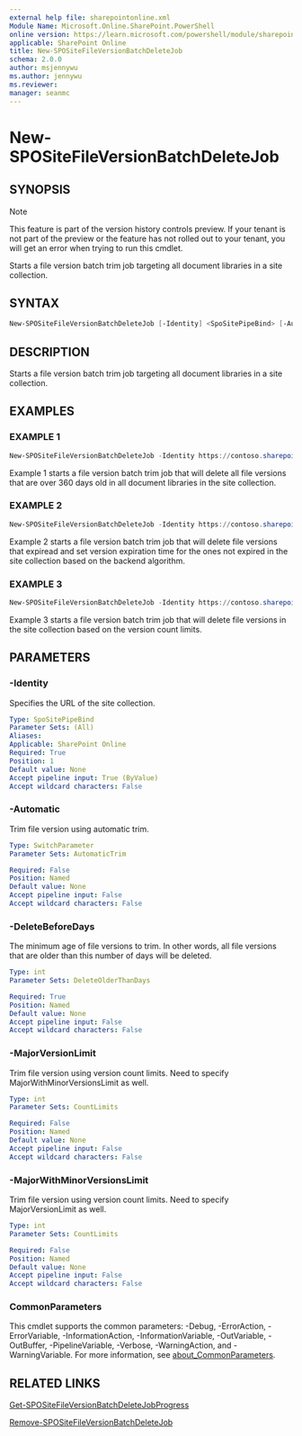 ```yaml
---
external help file: sharepointonline.xml
Module Name: Microsoft.Online.SharePoint.PowerShell
online version: https://learn.microsoft.com/powershell/module/sharepoint-online/new-spositefileversionbatchdeletejob
applicable: SharePoint Online
title: New-SPOSiteFileVersionBatchDeleteJob
schema: 2.0.0
author: msjennywu
ms.author: jennywu
ms.reviewer:
manager: seanmc
---
```


# New-SPOSiteFileVersionBatchDeleteJob

## SYNOPSIS

> [!NOTE]
> This feature is part of the version history controls preview. If your tenant is not part of the preview or the feature has not rolled out to your tenant, you will get an error when trying to run this cmdlet.

Starts a file version batch trim job targeting all document libraries in a site collection.

## SYNTAX

```powershell
New-SPOSiteFileVersionBatchDeleteJob [-Identity] <SpoSitePipeBind> [-Automatic] [-DeleteBeforeDays <Int32>] [-MajorVersionLimit <Int32>] [-MajorWithMinorVersionsLimit <Int32>] [<CommonParameters>]
```

## DESCRIPTION

Starts a file version batch trim job targeting all document libraries in a site collection.

## EXAMPLES

### EXAMPLE 1

```powershell
New-SPOSiteFileVersionBatchDeleteJob -Identity https://contoso.sharepoint.com/sites/site1 -DeleteBeforeDays 360
```

Example 1 starts a file version batch trim job that will delete all file versions that are over 360 days old in all document libraries in the site collection.

### EXAMPLE 2

```powershell
New-SPOSiteFileVersionBatchDeleteJob -Identity https://contoso.sharepoint.com/sites/site1 -Automatic
```

Example 2 starts a file version batch trim job that will delete file versions that expiread and set version expiration time for the ones not expired in the site collection based on the backend algorithm.

### EXAMPLE 3

```powershell
New-SPOSiteFileVersionBatchDeleteJob -Identity https://contoso.sharepoint.com/sites/site1 -MajorVersionLimit 30 -MajorWithMinorVersionsLimit 10
```

Example 3 starts a file version batch trim job that will delete file versions in the site collection based on the version count limits.

## PARAMETERS

### -Identity

Specifies the URL of the site collection.

```yaml
Type: SpoSitePipeBind
Parameter Sets: (All)
Aliases:
Applicable: SharePoint Online
Required: True
Position: 1
Default value: None
Accept pipeline input: True (ByValue)
Accept wildcard characters: False
```

### -Automatic
Trim file version using automatic trim.

```yaml
Type: SwitchParameter
Parameter Sets: AutomaticTrim

Required: False
Position: Named
Default value: None
Accept pipeline input: False
Accept wildcard characters: False
```

### -DeleteBeforeDays
The minimum age of file versions to trim. In other words, all file versions that are older than this number of days will be deleted.

```yaml
Type: int
Parameter Sets: DeleteOlderThanDays

Required: True
Position: Named
Default value: None
Accept pipeline input: False
Accept wildcard characters: False
```

### -MajorVersionLimit
Trim file version using version count limits. Need to specify MajorWithMinorVersionsLimit as well.

```yaml
Type: int
Parameter Sets: CountLimits

Required: False
Position: Named
Default value: None
Accept pipeline input: False
Accept wildcard characters: False
```

### -MajorWithMinorVersionsLimit
Trim file version using version count limits. Need to specify MajorVersionLimit as well.

```yaml
Type: int
Parameter Sets: CountLimits

Required: False
Position: Named
Default value: None
Accept pipeline input: False
Accept wildcard characters: False
```

### CommonParameters

This cmdlet supports the common parameters: -Debug, -ErrorAction, -ErrorVariable, -InformationAction, -InformationVariable, -OutVariable, -OutBuffer, -PipelineVariable, -Verbose, -WarningAction, and -WarningVariable. For more information, see [about_CommonParameters](https://go.microsoft.com/fwlink/?LinkID=113216).

## RELATED LINKS

[Get-SPOSiteFileVersionBatchDeleteJobProgress](Get-SPOSiteFileVersionBatchDeleteJobProgress.md)

[Remove-SPOSiteFileVersionBatchDeleteJob](Remove-SPOSiteFileVersionBatchDeleteJob.md)